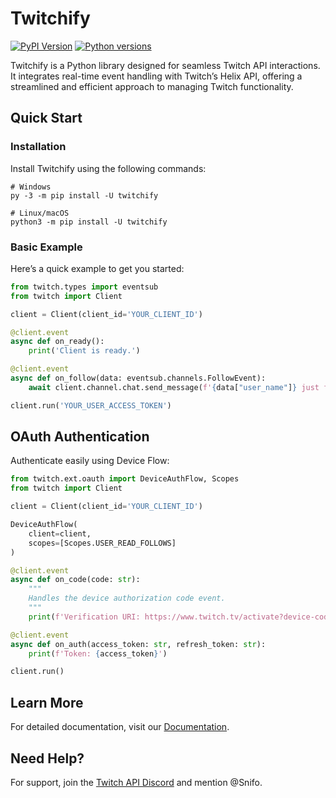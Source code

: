 # Twitchify

[![PyPI Version](https://img.shields.io/pypi/v/twitchify)](https://pypi.org/project/twitchify)
[![Python versions](https://img.shields.io/pypi/pyversions/twitchify)](https://pypi.org/project/twitchify)

Twitchify is a Python library designed for seamless Twitch API interactions. It integrates real-time event handling with Twitch’s Helix API, offering a streamlined and efficient approach to managing Twitch functionality.

## Quick Start

### Installation

Install Twitchify using the following commands:

```shell
# Windows
py -3 -m pip install -U twitchify

# Linux/macOS
python3 -m pip install -U twitchify
```

### Basic Example

Here’s a quick example to get you started:

```python
from twitch.types import eventsub
from twitch import Client

client = Client(client_id='YOUR_CLIENT_ID')

@client.event
async def on_ready():
    print('Client is ready.')

@client.event
async def on_follow(data: eventsub.channels.FollowEvent):
    await client.channel.chat.send_message(f'{data["user_name"]} just followed!')

client.run('YOUR_USER_ACCESS_TOKEN')
```

## OAuth Authentication

Authenticate easily using Device Flow:

```python
from twitch.ext.oauth import DeviceAuthFlow, Scopes
from twitch import Client

client = Client(client_id='YOUR_CLIENT_ID')

DeviceAuthFlow(
    client=client,
    scopes=[Scopes.USER_READ_FOLLOWS]
)

@client.event
async def on_code(code: str):
    """
    Handles the device authorization code event.
    """
    print(f'Verification URI: https://www.twitch.tv/activate?device-code={code}')

@client.event
async def on_auth(access_token: str, refresh_token: str):
    print(f'Token: {access_token}')

client.run()
```

## Learn More

For detailed documentation, visit our [Documentation](https://twitchify.readthedocs.io/en/latest/).

## Need Help?

For support, join the [Twitch API Discord](https://discord.gg/8NXaEyV) and mention @Snifo.

